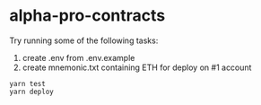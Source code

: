 # alpha-pro-contracts

Try running some of the following tasks:

1. create .env from .env.example
2. create mnemonic.txt containing ETH for deploy on #1 account

```shell
yarn test
yarn deploy
```

